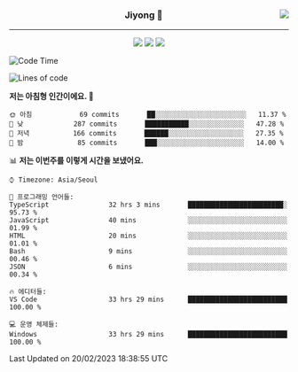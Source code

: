 
<div align="center">
  
  <img align="right" src="https://github-readme-stats.vercel.app/api/top-langs/?username=kkkimjiyong&theme=dracula&hide=Procfile&layout=compact&langs_count=7"/>

  ### Jiyong 🎨
  
  ---
  
  <a href="https://www.notion.so/de89c82b663345278de4489463a81458?v=f059fc8382b84103b52c77918639c252"><img src="https://img.shields.io/badge/Github Projects-000000?style=flat-square&logo=github&logoColor=white"/></a>
  <a href="https://haardy.tistory.com/"><img src="https://img.shields.io/badge/Jiyongstory-3DDC84?style=flat-square&logo=Tistory&logoColor=black"/></a>
  <a href="https://www.notion.so/ffbfc05e864a47d587011873f14e0760"><img src="https://img.shields.io/badge/jjjichive-ffffff?style=flat-square&logo=notion&logoColor=black"/></a>

</div>

  <!--START_SECTION:waka-->
![Code Time](http://img.shields.io/badge/Code%20Time-86%20hrs%2027%20mins-blue)

![Lines of code](https://img.shields.io/badge/%EC%A0%80%EB%8A%94%20%EC%97%AC%ED%83%9C%EA%B9%8C%EC%A7%80%20-1%20Million%20%EC%A4%84%EC%9D%98%20%EC%BD%94%EB%93%9C%EB%A5%BC%20%EC%9E%91%EC%84%B1%ED%96%88%EC%96%B4%EC%9A%94.-blue)

**저는 아침형 인간이에요. 🐤** 

```text
🌞 아침            69 commits       ██░░░░░░░░░░░░░░░░░░░░░░░   11.37 % 
🌆 낮　           287 commits       ███████████░░░░░░░░░░░░░░   47.28 % 
🌃 저녁           166 commits       ██████░░░░░░░░░░░░░░░░░░░   27.35 % 
🌙 밤　            85 commits       ███░░░░░░░░░░░░░░░░░░░░░░   14.00 % 

```


📊 **저는 이번주를 이렇게 시간을 보냈어요.** 

```text
⌚︎ Timezone: Asia/Seoul

💬 프로그래밍 언어들: 
TypeScript               32 hrs 3 mins       ████████████████████████░   95.73 % 
JavaScript               40 mins             ░░░░░░░░░░░░░░░░░░░░░░░░░   01.99 % 
HTML                     20 mins             ░░░░░░░░░░░░░░░░░░░░░░░░░   01.01 % 
Bash                     9 mins              ░░░░░░░░░░░░░░░░░░░░░░░░░   00.46 % 
JSON                     6 mins              ░░░░░░░░░░░░░░░░░░░░░░░░░   00.34 % 

🔥 에디터들: 
VS Code                  33 hrs 29 mins      █████████████████████████   100.00 % 

💻 운영 체제들: 
Windows                  33 hrs 29 mins      █████████████████████████   100.00 % 

```


 Last Updated on 20/02/2023 18:38:55 UTC
<!--END_SECTION:waka-->
